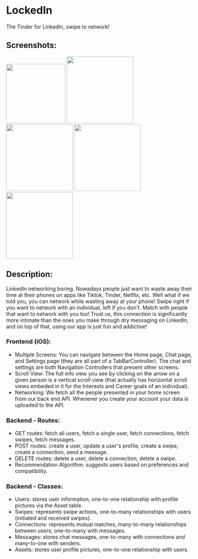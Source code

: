 # LockedIn
The Tinder for LinkedIn, swipe to network!

## Screenshots:
<img src="https://github.com/user-attachments/assets/11775e3b-6090-4b89-a8ef-4ecb798539f5" width="160">
<img src="https://github.com/user-attachments/assets/d647767d-13e1-47cb-b0f8-8edb040209b4" width="180">
<img src="https://github.com/user-attachments/assets/c099db33-ace4-4f81-b98f-c130fa7e1e3d" width="180">
<img src="https://github.com/user-attachments/assets/b794dc21-8c30-451d-8aad-a2431165730f" width="180">
<img src="https://github.com/user-attachments/assets/13783849-56fa-477f-8930-729b498706ed" width="180">

## Description:
LinkedIn networking boring. Nowadays people just want to waste away their time at their phones on apps like Tiktok, Tinder, Netflix, etc. Well what if we told you, you can network while wasting away at your phone! Swipe right if you want to network with an individual, left if you don't. Match with people that want to network with you too! Trust us, this connection is significantly more intimate than the ones you make through dry messaging on LinkedIn, and on top of that, using our app is just fun and addictive!

### Frontend (iOS):
- Multiple Screens: You can navigate between the Home page, Chat page, and Settings page (they are all part of a TabBarController). The chat and settings are both Navigation Controllers that present other screens.
- Scroll View: The full info view you see by clicking on the arrow on a given person is a vertical scroll view (that actually has horizontal scroll views embeded in it for the Interests and Career goals of an individual).
- Networking: We fetch all the people presented in your home screen from our back end API. Whenever you create your account your data is uploaded to the API.

### Backend - Routes:
- GET routes: fetch all users, fetch a single user, fetch connections, fetch swipes, fetch messages.
- POST routes: create a user, update a user's profile, create a swipe, create a connection, send a message.
- DELETE routes: delete a user, delete a connection, delete a swipe.
- Recommendation Algorithm: suggests users based on preferences and compatibility.

### Backend - Classes:
- Users: stores user information, one-to-one relationship with profile pictures via the Asset table.
- Swipes: represents swipe actions, one-to-many relationships with users (initiated and received swipes).
- Connections: represents mutual matches, many-to-many relationships between users, one-to-many with messages.
- Messages: stores chat messages, one-to-many with connections and many-to-one with senders.
- Assets: stores user profile pictures, one-to-one relationship with users.
